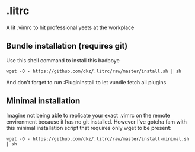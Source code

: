 # .litrc
A lit .vimrc to hit professional yeets at the workplace

## Bundle installation (requires git)
Use this shell command to install this badboye
```
wget -O - https://github.com/dkz/.litrc/raw/master/install.sh | sh
```
And don't forget to run :PluginInstall to let vundle fetch all plugins

## Minimal installation
Imagine not being able to replicate your exact .vimrc on the remote environment
because it has no git installed.  However I've gotcha fam with this minimal
installation script that requires only wget to be present:

```
wget -O - https://github.com/dkz/.litrc/raw/master/install-minimal.sh | sh
```
